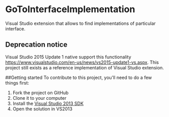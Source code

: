 GoToInterfaceImplementation
============

Visual Studio extension that allows to find implementations of particular interface. 

## Deprecation notice
Visual Studio 2015 Update 1 native support this functionality https://www.visualstudio.com/en-us/news/vs2015-update1-vs.aspx. This project still exists as a reference implementation of Visual Studio extension.

##Getting started
To contribute to this project, you'll need to do a few things first:

 1. Fork the project on GitHub
 1. Clone it to your computer
 1. Install the [Visual Studio 2013 SDK](http://www.microsoft.com/visualstudio/eng/downloads#d-vs-sdk)
 1. Open the solution in VS2013
